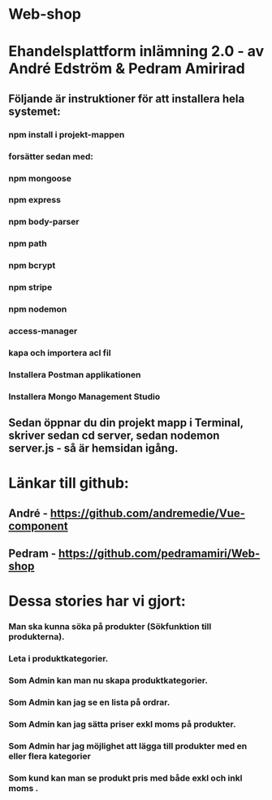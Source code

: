 # Web-shop
# Ehandelsplattform inlämning 2.0 - av André Edström & Pedram Amirirad

## Följande är instruktioner för att installera hela systemet:
### npm install i projekt-mappen 
### forsätter sedan med:
### npm mongoose
### npm express
### npm body-parser
### npm path
### npm bcrypt
### npm stripe
### npm nodemon
### access-manager
### kapa och importera acl fil
### Installera Postman applikationen
### Installera Mongo Management Studio

## Sedan öppnar du din projekt mapp i Terminal, skriver sedan cd server,  sedan nodemon server.js - så är hemsidan igång.


# Länkar till github:
## André - https://github.com/andremedie/Vue-component 
## Pedram - https://github.com/pedramamiri/Web-shop 

# Dessa stories har vi gjort:
### Man ska kunna söka på produkter (Sökfunktion till produkterna).
### Leta i produktkategorier.
### Som Admin kan man nu skapa produktkategorier.
### Som Admin kan jag se en lista på ordrar.
### Som Admin kan jag  sätta priser exkl moms på produkter.
### Som Admin har jag möjlighet att lägga till produkter med en eller flera kategorier
### Som kund kan man se produkt pris med både exkl och inkl moms . 







